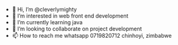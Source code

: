 - 👋 Hi, I’m @cleverlymighty
- 👀 I’m interested in web front end development
- 🌱 I’m currently learning java
- 💞️ I’m looking to collaborate on project development 
- 📫 How to reach me whatsapp 0719820712 chinhoyi, zimbabwe

<!---
cleverlymighty/cleverlymighty is a ✨ special ✨ repository because its `README.md` (this file) appears on your GitHub profile.
You can click the Preview link to take a look at your changes.
--->
